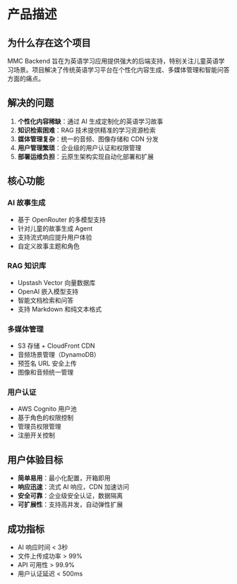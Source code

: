 # 产品描述

## 为什么存在这个项目
MMC Backend 旨在为英语学习应用提供强大的后端支持，特别关注儿童英语学习场景。项目解决了传统英语学习平台在个性化内容生成、多媒体管理和智能问答方面的痛点。

## 解决的问题
1. **个性化内容稀缺**：通过 AI 生成定制化的英语学习故事
2. **知识检索困难**：RAG 技术提供精准的学习资源检索
3. **媒体管理复杂**：统一的音频、图像存储和 CDN 分发
4. **用户管理繁琐**：企业级的用户认证和权限管理
5. **部署运维负担**：云原生架构实现自动化部署和扩展

## 核心功能
### AI 故事生成
- 基于 OpenRouter 的多模型支持
- 针对儿童的故事生成 Agent
- 支持流式响应提升用户体验
- 自定义故事主题和角色

### RAG 知识库
- Upstash Vector 向量数据库
- OpenAI 嵌入模型支持
- 智能文档检索和问答
- 支持 Markdown 和纯文本格式

### 多媒体管理
- S3 存储 + CloudFront CDN
- 音频场景管理（DynamoDB）
- 预签名 URL 安全上传
- 图像和音频统一管理

### 用户认证
- AWS Cognito 用户池
- 基于角色的权限控制
- 管理员权限管理
- 注册开关控制

## 用户体验目标
- **简单易用**：最小化配置，开箱即用
- **响应迅速**：流式 AI 响应，CDN 加速访问
- **安全可靠**：企业级安全认证，数据隔离
- **可扩展性**：支持高并发，自动弹性扩展

## 成功指标
- AI 响应时间 < 3秒
- 文件上传成功率 > 99%
- API 可用性 > 99.9%
- 用户认证延迟 < 500ms